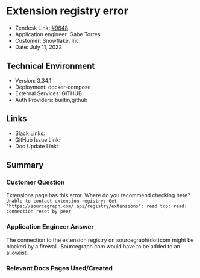 
# Extension registry error <!-- Ticket Title  Hint: include keywords to make it searchable -->

- Zendesk Link: [#9648](https://sourcegraph.zendesk.com/agent/tickets/9648)
- Application engineer: Gabe Torres
- Customer: Snowflake, Inc. <!-- Redact if this contains personally identifying information -->
- Date: July 11, 2022

<!-- Data populated from integration, speak to Ben Gordon or Michael Bali if not working -->
<!-- During Internal team trial, fill missing data manually (we are waiting for all data to sync) -->

## Technical Environment
- Version: 3.34.1​
- Deployment: docker-compose
- External Services: GITHUB
- Auth Providers: builtin,github


## Links
<!-- Data for application engineer manual entry -->
- Slack Links:
- GitHub Issue Link:
- Doc Update Link:

## Summary
### Customer Question
Extensions page has this error. Where do you recommend checking here?  
`Unable to contact extension registry: Get "https://sourcegraph.com/.api/registry/extensions": read tcp: read: connection reset by peer`

### Application Engineer Answer
The connection to the extension registry on sourcegraph(dot)com might be blocked by a firewall. Sourcegraph.com would have to be added to an allowlist.

### Relevant Docs Pages Used/Created

<!-- Once complete, upload a copy to https://github.com/sourcegraph/support-tools-internal/tree/main/resolved-tickets as a .md file -->
<!-- Name the file 9648.md -->
